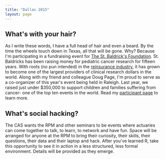 ```yaml
---
title: "Dallas 2015"
layout: page
---
```


## What's with your hair?

As I write these words, I have a full head of hair and even a beard. By the time the wheels touch down in Texas, all that will be gone. Why? Because I'm participating in a fundraising event for [The St. Baldrick's Foundation](http://www.stbaldricks.org/). St. Baldricks has been raising money for pediatric cancer research for fifteen years. With roots (no pun intended) in the [reinsurance industry](http://www.stbaldricks.org/history), it has grown to become one of the largest providers of clinical research dollars in the world. Along with my friend and colleague Doug Page, I'm proud to serve as a co-organizer of this year's event being held in Raleigh. Last year, we raised just under $350,000 to support children and families suffering from cancer- one of the top ten events in the world. Read my [participant page](https://www.stbaldricks.org/participants/mypage/738777/2015) to learn more.

## What's social hacking?

The CAS wants the RPM and other seminars to be events where actuaries can come together to talk, to learn, to network and have fun. Space will be arranged for anyone at the RPM to bring their curiosity, their skills, their questions, their data and their laptop and hack. After you've learned R, take this opportunity to see it in action in a less structured, less formal environment. Details will be provided as they emerge.